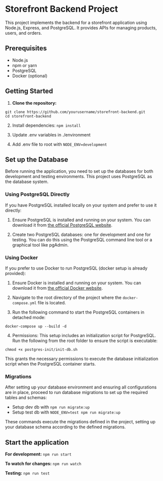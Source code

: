 # Storefront Backend Project

This project implements the backend for a storefront application using Node.js, Express, and PostgreSQL. It provides APIs for managing products, users, and orders.

## Prerequisites

- Node.js
- npm or yarn
- PostgreSQL
- Docker (optional)

## Getting Started

1. **Clone the repository:**

```
git clone https://github.com/yourusername/storefront-backend.git
cd storefront-backend
```

2. Install dependencies: `npm install`

3. Update .env variables in ./environment

4. Add .env file to root with `NODE_ENV=development`

## Set up the Database

Before running the application, you need to set up the databases for both development and testing environments. This project uses PostgreSQL as the database system.

### Using PostgreSQL Directly

If you have PostgreSQL installed locally on your system and prefer to use it directly:

1. Ensure PostgreSQL is installed and running on your system. You can download it from [the official PostgreSQL website](https://www.postgresql.org/download/).

2. Create two PostgreSQL databases: one for development and one for testing. You can do this using the PostgreSQL command line tool or a graphical tool like pgAdmin.

### Using Docker

If you prefer to use Docker to run PostgreSQL (docker setup is already provided):

1. Ensure Docker is installed and running on your system. You can download it from [the official Docker website](https://www.docker.com/products/docker-desktop).

2. Navigate to the root directory of the project where the `docker-compose.yml` file is located.

3. Run the following command to start the PostgreSQL containers in detached mode:

```
docker-compose up --build -d
```

4. Permissions: This setup includes an initialization script for PostgreSQL. Run the following from the root folder to ensure the script is executable:

```
chmod +x postgres-init/init-db.sh
```

This grants the necessary permissions to execute the database initialization script when the PostgreSQL container starts.

### Migrations

After setting up your database environment and ensuring all configurations are in place, proceed to run database migrations to set up the required tables and schemas:

- Setup dev db with `npm run migrate:up`
- Setup test db with `NODE_ENV=test npm run migrate:up`

These commands execute the migrations defined in the project, setting up your database schema according to the defined migrations.

## Start the application

**For development:**
`npm run start`

**To watch for changes:**
`npm run watch`

**Testing:**
`npm run test`

